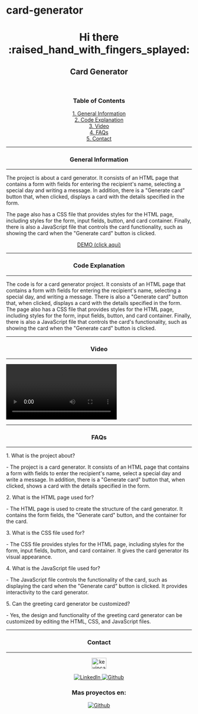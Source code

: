 # card-generator
<!DOCTYPE html>
<html lang="en">
<head>
    <meta charset="UTF-8">
    <meta http-equiv="X-UA-Compatible" content="IE=edge">
    <meta name="viewport" content="width=device-width, initial-scale=1.0">
    <!-- <title>Card Generator</title> -->
</head>
<body>
    <header>
        <div align="center">
        <h1>Hi there :raised_hand_with_fingers_splayed:</h1>
        <h2>Card Generator</h2>
        </div>     
    </header>
    <main>
        <div align="center">
            <h3 align="center">Table of Contents</h3>
            <a href="#general-information">1. General Information</a><br/>
            <a href="#code-explanation">2. Code Explanation</a><br/>
            <a href="#video">3. Video</a><br/>
            <a href="#faqs">4. FAQs</a><br/>
            <a href="#contact">5. Contact</a><br/>
        </div>    
        <div>       
            <hr>    
            <h3 align="center">General Information</h3> 
            <hr>
            <p>The project is about a card generator. It consists of an HTML page that contains a form with fields for entering the recipient's name, selecting a special day and writing a message. In addition, there is a "Generate card" button that, when clicked, displays a card with the details specified in the form.</p>
            <p>The page also has a CSS file that provides styles for the HTML page, including styles for the form, input fields, button, and card container. Finally, there is also a JavaScript file that controls the card functionality, such as showing the card when the "Generate card" button is clicked.</p>
            <p align="center"><a  href="https://card-generator-kev.netlify.app/">DEMO (click aqui)</a></p>
        </div>
        <div>              
            <hr><h3 align="center">Code Explanation</h3><hr>        
            <p>The code is for a card generator project. It consists of an HTML page that contains a form with fields for entering the recipient's name, selecting a special day, and writing a message. There is also a "Generate card" button that, when clicked, displays a card with the details specified in the form. The page also has a CSS file that provides styles for the HTML page, including styles for the form, input fields, button, and card container. Finally, there is also a JavaScript file that controls the card's functionality, such as showing the card when the "Generate card" button is clicked.</p>           
        </div> 
        <div>
            <hr><h3 align="center">Video</h3><hr>
            <video src="https://user-images.githubusercontent.com/32087507/218238203-aee93c66-c58a-4c79-95ee-337c8e797556.webm"></video>    
        </div>
        <div>
            <hr><h3 align="center">FAQs</h3><hr>          
            <p>1. What is the project about?</p>            
            <p>- The project is a card generator. It consists of an HTML page that contains a form with fields to enter the recipient's name, select a special day and write a message. In addition, there is a "Generate card" button that, when clicked, shows a card with the details specified in the form.</p>        
            <p>2. What is the HTML page used for?</p>            
            <p>- The HTML page is used to create the structure of the card generator. It contains the form fields, the "Generate card" button, and the container for the card.</p>
            <p>3. What is the CSS file used for?</p>            
            <p>- The CSS file provides styles for the HTML page, including styles for the form, input fields, button, and card container. It gives the card generator its visual appearance.</p>            
            <p>4. What is the JavaScript file used for?</p>            
            <p>- The JavaScript file controls the functionality of the card, such as displaying the card when the "Generate card" button is clicked. It provides interactivity to the card generator.</p>            
            <p>5. Can the greeting card generator be customized?</p>
            <p>- Yes, the design and functionality of the greeting card generator can be customized by editing the HTML, CSS, and JavaScript files.</p>          
        </div>
    </main>
    <footer>        
        <div align="center">
            <hr><h3>Contact</h3><hr>
            <p align="center">
            <a href="https://linkedin.com/in/kevincastellanos" target="blank"><img align="center" src="https://raw.githubusercontent.com/rahuldkjain/github-profile-readme-generator/master/src/images/icons/Social/linked-in-alt.svg" alt="kevincastellanos" height="30" width="40" /></a>
            </p>
            <a href="https://linkedin.com/in/kevincastellanos">
                <img src="https://img.shields.io/badge/LinkedIn-%230077B5.svg?logo=linkedin&logoColor=white" alt="LinkedIn">
            </a>
            <a href="https://github.com/KevinCastellanos1">
                <img src="https://img.shields.io/badge/Github-%2324292e.svg?logo=github&logoColor=white" alt="Github">
            </a>
            <h3>Mas proyectos en:</h3>
            <a href="https://github.com/KevinCastellanos1">
                <img alt="Github" src="https://img.shields.io/badge/Github-%2324292e.svg?logo=github&logoColor=white">
            </a>
        </div>
    </footer>   
</body>
</html>

